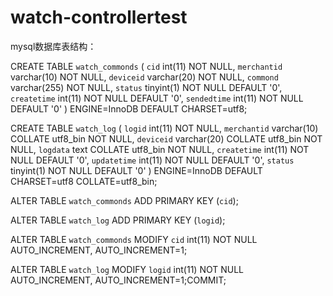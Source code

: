 # watch-controllertest

mysql数据库表结构：

CREATE TABLE `watch_commonds` (
  `cid` int(11) NOT NULL,
  `merchantid` varchar(10) NOT NULL,
  `deviceid` varchar(20) NOT NULL,
  `commond` varchar(255) NOT NULL,
  `status` tinyint(1) NOT NULL DEFAULT '0',
  `createtime` int(11) NOT NULL DEFAULT '0',
  `sendedtime` int(11) NOT NULL DEFAULT '0'
) ENGINE=InnoDB DEFAULT CHARSET=utf8;
 
 
CREATE TABLE `watch_log` (
  `logid` int(11) NOT NULL,
  `merchantid` varchar(10) COLLATE utf8_bin NOT NULL,
  `deviceid` varchar(20) COLLATE utf8_bin NOT NULL,
  `logdata` text COLLATE utf8_bin NOT NULL,
  `createtime` int(11) NOT NULL DEFAULT '0',
  `updatetime` int(11) NOT NULL DEFAULT '0',
  `status` tinyint(1) NOT NULL DEFAULT '0'
) ENGINE=InnoDB DEFAULT CHARSET=utf8 COLLATE=utf8_bin;
 
 
ALTER TABLE `watch_commonds`
  ADD PRIMARY KEY (`cid`);
 
 
ALTER TABLE `watch_log`
  ADD PRIMARY KEY (`logid`);
 
 
ALTER TABLE `watch_commonds`
  MODIFY `cid` int(11) NOT NULL AUTO_INCREMENT, AUTO_INCREMENT=1;
 
 
ALTER TABLE `watch_log`
  MODIFY `logid` int(11) NOT NULL AUTO_INCREMENT, AUTO_INCREMENT=1;COMMIT;
